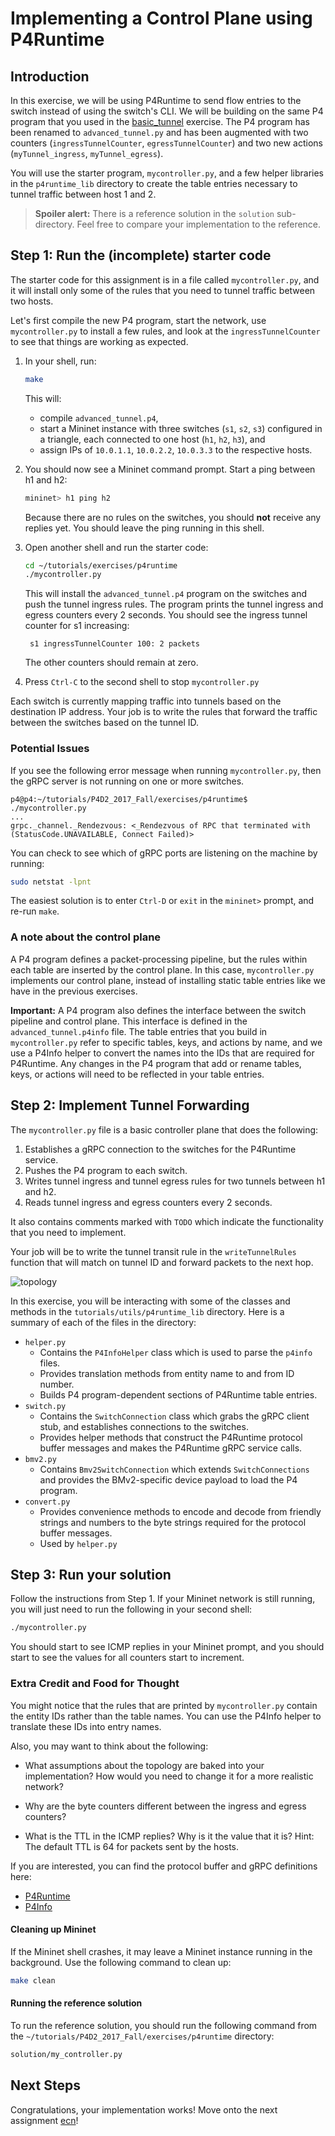 # Implementing a Control Plane using P4Runtime

## Introduction

In this exercise, we will be using P4Runtime to send flow entries to the 
switch instead of using the switch's CLI. We will be building on the same P4
program that you used in the [basic_tunnel](../basic_tunnel) exercise. The
P4 program has been renamed to `advanced_tunnel.py` and has been augmented
with two counters (`ingressTunnelCounter`, `egressTunnelCounter`) and
two new actions (`myTunnel_ingress`, `myTunnel_egress`).
 
You will use the starter program, `mycontroller.py`, and a few helper
libraries in the `p4runtime_lib` directory to create the table entries
necessary to tunnel traffic between host 1 and 2.

> **Spoiler alert:** There is a reference solution in the `solution`
> sub-directory. Feel free to compare your implementation to the
> reference.

## Step 1: Run the (incomplete) starter code

The starter code for this assignment is in a file called `mycontroller.py`,
and it will install only some of the rules that you need to tunnel traffic between
two hosts.

Let's first compile the new P4 program, start the network, use `mycontroller.py`
to install a few rules, and look at the `ingressTunnelCounter` to see that things
are working as expected.

1. In your shell, run:
   ```bash
   make
   ```
   This will:
   * compile `advanced_tunnel.p4`,
   * start a Mininet instance with three switches (`s1`, `s2`, `s3`)
     configured in a triangle, each connected to one host (`h1`, `h2`, `h3`), and
   * assign IPs of `10.0.1.1`, `10.0.2.2`, `10.0.3.3` to the respective hosts.

2. You should now see a Mininet command prompt. Start a ping between h1 and h2:
   ```bash
   mininet> h1 ping h2
   ```
   Because there are no rules on the switches, you should **not** receive any
   replies yet. You should leave the ping running in this shell.
   
3. Open another shell and run the starter code:
   ```bash
   cd ~/tutorials/exercises/p4runtime
   ./mycontroller.py
   ```
   This will install the `advanced_tunnel.p4` program on the switches and push the
   tunnel ingress rules.
   The program prints the tunnel ingress and egress counters every 2 seconds.
   You should see the ingress tunnel counter for s1 increasing:
   ```
    s1 ingressTunnelCounter 100: 2 packets
   ```
   The other counters should remain at zero. 

4. Press `Ctrl-C` to the second shell to stop `mycontroller.py`

Each switch is currently mapping traffic into tunnels based on the destination IP
address. Your job is to write the rules that forward the traffic between the switches
based on the tunnel ID.

### Potential Issues

If you see the following error message when running `mycontroller.py`, then
the gRPC server is not running on one or more switches.

```
p4@p4:~/tutorials/P4D2_2017_Fall/exercises/p4runtime$ ./mycontroller.py
...
grpc._channel._Rendezvous: <_Rendezvous of RPC that terminated with (StatusCode.UNAVAILABLE, Connect Failed)>
```

You can check to see which of gRPC ports are listening on the machine by running:
```bash
sudo netstat -lpnt
```

The easiest solution is to enter `Ctrl-D` or `exit` in the `mininet>` prompt,
and re-run `make`.

### A note about the control plane

A P4 program defines a packet-processing pipeline, but the rules
within each table are inserted by the control plane. In this case,
`mycontroller.py` implements our control plane, instead of installing static
table entries like we have in the previous exercises.

**Important:** A P4 program also defines the interface between the
switch pipeline and control plane. This interface is defined in the
`advanced_tunnel.p4info` file. The table entries that you build in `mycontroller.py`
refer to specific tables, keys, and actions by name, and we use a P4Info helper
to convert the names into the IDs that are required for P4Runtime. Any changes
in the P4 program that add or rename tables, keys, or actions will need to be
reflected in your table entries.

## Step 2: Implement Tunnel Forwarding

The `mycontroller.py` file is a basic controller plane that does the following:
1. Establishes a gRPC connection to the switches for the P4Runtime service.
2. Pushes the P4 program to each switch.
3. Writes tunnel ingress and tunnel egress rules for two tunnels between h1 and h2.
4. Reads tunnel ingress and egress counters every 2 seconds.

It also contains comments marked with `TODO` which indicate the functionality
that you need to implement.

Your job will be to write the tunnel transit rule in the `writeTunnelRules` function
that will match on tunnel ID and forward packets to the next hop.

![topology](../basic_tunnel/topo.png)

In this exercise, you will be interacting with some of the classes and methods in
the `tutorials/utils/p4runtime_lib` directory. Here is a summary of each of the files in the directory:
- `helper.py`
  - Contains the `P4InfoHelper` class which is used to parse the `p4info` files.
  - Provides translation methods from entity name to and from ID number.
  - Builds P4 program-dependent sections of P4Runtime table entries.
- `switch.py`
  - Contains the `SwitchConnection` class which grabs the gRPC client stub, and
    establishes connections to the switches.
  - Provides helper methods that construct the P4Runtime protocol buffer messages
    and makes the P4Runtime gRPC service calls.
- `bmv2.py`
  - Contains `Bmv2SwitchConnection` which extends `SwitchConnections` and provides
    the BMv2-specific device payload to load the P4 program.
- `convert.py`
  - Provides convenience methods to encode and decode from friendly strings and
    numbers to the byte strings required for the protocol buffer messages.
  - Used by `helper.py`


## Step 3: Run your solution

Follow the instructions from Step 1. If your Mininet network is still running,
you will just need to run the following in your second shell:
```bash
./mycontroller.py
```

You should start to see ICMP replies in your Mininet prompt, and you should start to
see the values for all counters start to increment.

### Extra Credit and Food for Thought 

You might notice that the rules that are printed by `mycontroller.py` contain the entity
IDs rather than the table names. You can use the P4Info helper to translate these IDs
into entry names. 

Also, you may want to think about the following:
- What assumptions about the topology are baked into your implementation? How would you
need to change it for a more realistic network?

- Why are the byte counters different between the ingress and egress counters?

- What is the TTL in the ICMP replies? Why is it the value that it is?
Hint: The default TTL is 64 for packets sent by the hosts.

If you are interested, you can find the protocol buffer and gRPC definitions here:
- [P4Runtime](https://github.com/p4lang/PI/blob/master/proto/p4/p4runtime.proto)
- [P4Info](https://github.com/p4lang/PI/blob/master/proto/p4/config/p4info.proto)

#### Cleaning up Mininet

If the Mininet shell crashes, it may leave a Mininet instance
running in the background. Use the following command to clean up:
```bash
make clean
```

#### Running the reference solution

To run the reference solution, you should run the following command from the
`~/tutorials/P4D2_2017_Fall/exercises/p4runtime` directory:
```bash
solution/my_controller.py
```


## Next Steps

Congratulations, your implementation works! Move onto the next assignment
[ecn](../other/ecn)!

